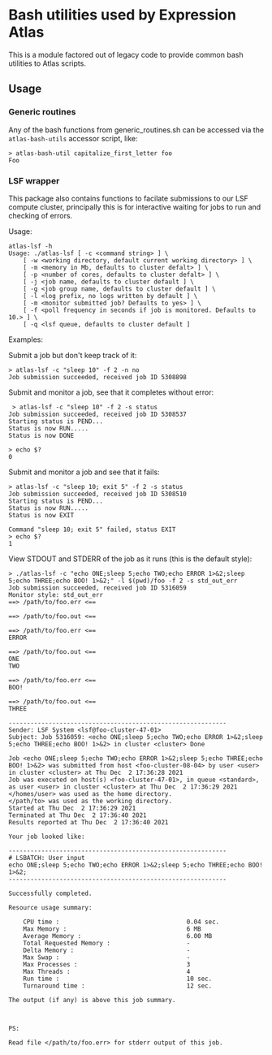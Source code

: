 # Bash utilities used by Expression Atlas

This is a module factored out of legacy code to provide common bash utilities to Atlas scripts. 

## Usage

### Generic routines

Any of the bash functions from generic_routines.sh can be accessed via the `atlas-bash-utils` accessor script, like:

```
> atlas-bash-util capitalize_first_letter foo
Foo
```

### LSF wrapper

This package also contains functions to facilate submissions to our LSF compute cluster, principally this is for interactive waiting for jobs to run and checking of errors.

Usage:

```
atlas-lsf -h
Usage: ./atlas-lsf [ -c <command string> ] \
    [ -w <working directory, default current working directory> ] \
    [ -m <memory in Mb, defaults to cluster defalt> ] \
    [ -p <number of cores, defaults to cluster defalt> ] \
    [ -j <job name, defaults to cluster default ] \
    [ -g <job group name, defaults to cluster default ] \
    [ -l <log prefix, no logs written by default ] \
    [ -m <monitor submitted job? Defaults to yes> ] \
    [ -f <poll frequency in seconds if job is monitored. Defaults to 10.> ] \
    [ -q <lsf queue, defaults to cluster default ]
```

Examples:

Submit a job but don't keep track of it:

```
> atlas-lsf -c "sleep 10" -f 2 -n no
Job submission succeeded, received job ID 5308898
```

Submit and monitor a job, see that it completes without error:

```
 > atlas-lsf -c "sleep 10" -f 2 -s status
Job submission succeeded, received job ID 5308537
Starting status is PEND...
Status is now RUN.....
Status is now DONE

> echo $?
0
```

Submit and monitor a job and see that it fails:

```
> atlas-lsf -c "sleep 10; exit 5" -f 2 -s status
Job submission succeeded, received job ID 5308510
Starting status is PEND...
Status is now RUN.....
Status is now EXIT

Command "sleep 10; exit 5" failed, status EXIT
> echo $?
1
```

View STDOUT and STDERR of the job as it runs (this is the default style):

```
> ./atlas-lsf -c "echo ONE;sleep 5;echo TWO;echo ERROR 1>&2;sleep 5;echo THREE;echo BOO! 1>&2;" -l $(pwd)/foo -f 2 -s std_out_err
Job submission succeeded, received job ID 5316059
Monitor style: std_out_err
==> /path/to/foo.err <==

==> /path/to/foo.out <==

==> /path/to/foo.err <==
ERROR

==> /path/to/foo.out <==
ONE
TWO

==> /path/to/foo.err <==
BOO!

==> /path/to/foo.out <==
THREE

------------------------------------------------------------
Sender: LSF System <lsf@foo-cluster-47-01>
Subject: Job 5316059: <echo ONE;sleep 5;echo TWO;echo ERROR 1>&2;sleep 5;echo THREE;echo BOO! 1>&2> in cluster <cluster> Done

Job <echo ONE;sleep 5;echo TWO;echo ERROR 1>&2;sleep 5;echo THREE;echo BOO! 1>&2> was submitted from host <foo-cluster-08-04> by user <user> in cluster <cluster> at Thu Dec  2 17:36:28 2021
Job was executed on host(s) <foo-cluster-47-01>, in queue <standard>, as user <user> in cluster <cluster> at Thu Dec  2 17:36:29 2021
</homes/user> was used as the home directory.
</path/to> was used as the working directory.
Started at Thu Dec  2 17:36:29 2021
Terminated at Thu Dec  2 17:36:40 2021
Results reported at Thu Dec  2 17:36:40 2021

Your job looked like:

------------------------------------------------------------
# LSBATCH: User input
echo ONE;sleep 5;echo TWO;echo ERROR 1>&2;sleep 5;echo THREE;echo BOO! 1>&2;
------------------------------------------------------------

Successfully completed.

Resource usage summary:

    CPU time :                                   0.04 sec.
    Max Memory :                                 6 MB
    Average Memory :                             6.00 MB
    Total Requested Memory :                     -
    Delta Memory :                               -
    Max Swap :                                   -
    Max Processes :                              3
    Max Threads :                                4
    Run time :                                   10 sec.
    Turnaround time :                            12 sec.

The output (if any) is above this job summary.



PS:

Read file </path/to/foo.err> for stderr output of this job.
```



